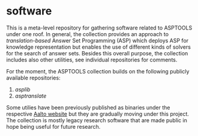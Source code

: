 # software
This is a meta-level repository for gathering software related to ASPTOOLS under one roof. In general, the collection provides an approach to *translation-based* Answer Set Programming (ASP) which deploys ASP for knowledge representation but enables the use of different kinds of solvers for the search of answer sets. Besides this overall purpose, the collection includes also other utilities, see individual repositories for comments. 

For the moment, the ASPTOOLS collection builds on the following publicly available repositories:

1. *asplib*
2. *asptranslate*

Some utilies have been previously published as binaries under the respective
[Aalto website](https://research.ics.aalto.fi/software/asp/) but they are
gradually moving under this project. The collection is mostly legacy
research software that are made public in hope being useful for future
research.
